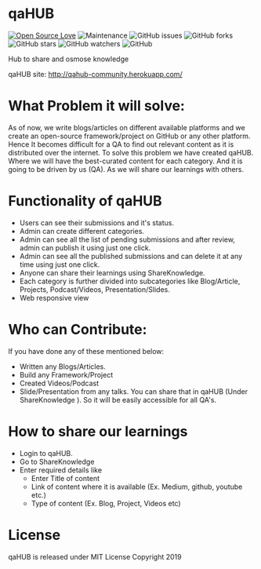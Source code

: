 # qaHUB
[![Open Source Love](https://badges.frapsoft.com/os/v1/open-source.svg?v=103)](https://github.com/ellerbrock/open-source-badges/) <img alt="Maintenance" src="https://img.shields.io/maintenance/yes/2019"> <img alt="GitHub issues" src="https://img.shields.io/github/issues/amartanwar42/qaHUB"> <img alt="GitHub forks" src="https://img.shields.io/github/forks/amartanwar42/qahub?style=flat-square"> <img alt="GitHub stars" src="https://img.shields.io/github/stars/amartanwar42/qahub"> <img alt="GitHub watchers" src="https://img.shields.io/github/watchers/amartanwar42/qahub"> <img alt="GitHub" src="https://img.shields.io/github/license/amartanwar42/qahub?style=flat-square">

Hub to share and osmose knowledge

qaHUB site: http://qahub-community.herokuapp.com/ 

# What Problem it will solve:
As of now, we write blogs/articles on different available platforms and we create an open-source framework/project on GitHub or any other platform. Hence It becomes difficult for a QA to find out relevant content as it is distributed over the internet.
To solve this problem we have created qaHUB. Where we will have the best-curated content for each category. And it is going to be driven by us (QA). As we will share our learnings with others. 

# Functionality of qaHUB
* Users can see their submissions and it's status.
* Admin can create different categories.
* Admin can see all the list of pending submissions and after review, admin can publish it using just one click.
* Admin can see all the published submissions and can delete it at any time using just one click.
* Anyone can share their learnings using ShareKnowledge.
* Each category is further divided into subcategories like Blog/Article, Projects, Podcast/Videos, Presentation/Slides.
* Web responsive view

# Who can Contribute:
If you have done any of these mentioned below:
* Written any Blogs/Articles.
* Build any Framework/Project
* Created Videos/Podcast
* Slide/Presentation from any talks.
You can share that in qaHUB (Under ShareKnowledge ). So it will be easily accessible for all QA's.


# How to share our learnings
* Login to qaHUB.
* Go to ShareKnowledge
* Enter required details like
  * Enter Title of content
  * Link of content where it is available (Ex. Medium, github, youtube etc.)
  * Type of content (Ex. Blog, Project, Videos etc)


# License
qaHUB is released under MIT License Copyright 2019
